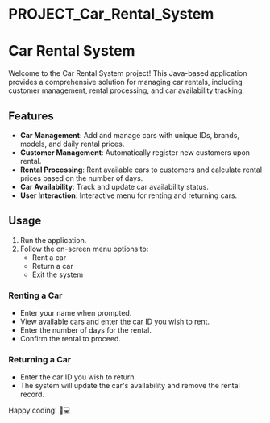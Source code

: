 # PROJECT_Car_Rental_System

# Car Rental System

Welcome to the Car Rental System project! This Java-based application provides a comprehensive solution for managing car rentals, including customer management, rental processing, and car availability tracking.

## Features

- **Car Management**: Add and manage cars with unique IDs, brands, models, and daily rental prices.
- **Customer Management**: Automatically register new customers upon rental.
- **Rental Processing**: Rent available cars to customers and calculate rental prices based on the number of days.
- **Car Availability**: Track and update car availability status.
- **User Interaction**: Interactive menu for renting and returning cars.

## Usage

1. Run the application.
2. Follow the on-screen menu options to:
   - Rent a car
   - Return a car
   - Exit the system

### Renting a Car

- Enter your name when prompted.
- View available cars and enter the car ID you wish to rent.
- Enter the number of days for the rental.
- Confirm the rental to proceed.

### Returning a Car

- Enter the car ID you wish to return.
- The system will update the car's availability and remove the rental record.

Happy coding!  🚗💻
